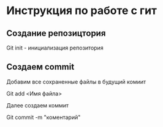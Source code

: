 # Инструкция по работе с гит

## Создание репозицтория 

Git init - инициализация репозитория 

## Создаем commit 

Добавим все сохраненные файлы в будущий комиит 

Git add <Имя файла>

Далее создаем коммит 
 
 Git commit -m "коментарий"

